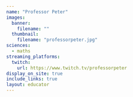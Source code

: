 ```yaml
---
name: "Professor Peter"
images:
  banner:
    filename: ""
  thumbnail:
    filename: "professorpeter.jpg"
sciences:
  - maths
streaming_platforms:
  twitch:
    url: https://www.twitch.tv/professorpeter
display_on_site: true
include_links: true
layout: educator
---
```

